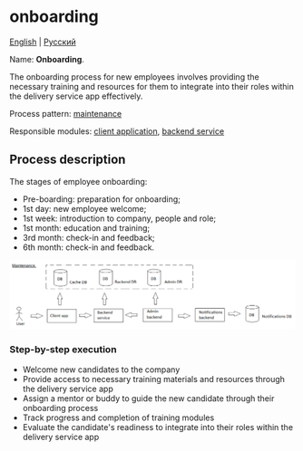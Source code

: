 # onboarding

[English](onboarding.md) | [Русский](onboarding.ru.md)

Name: **Onboarding**.

The onboarding process for new employees involves providing the necessary training and resources for them to integrate into their roles within the delivery service app effectively.

Process pattern: [maintenance](../../processpatterns/maintenance.md)

Responsible modules: [client application](../../frontend/hrclient.md), [backend service](../../backend/hrbackend.md)

## Process description

The stages of employee onboarding:
- Pre-boarding: preparation for onboarding;
- 1st day: new employee welcome;
- 1st week: introduction to company, people and role;
- 1st month: education and training;
- 3rd month: check-in and feedback;
- 6th month: check-in and feedback.

![maintenance_overall](../../img/maintenance_overall.png)

### Step-by-step execution

- Welcome new candidates to the company
- Provide access to necessary training materials and resources through the delivery service app
- Assign a mentor or buddy to guide the new candidate through their onboarding process
- Track progress and completion of training modules
- Evaluate the candidate's readiness to integrate into their roles within the delivery service app

